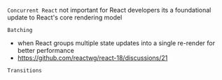 `Concurrent React`
not important for React developers
its a foundational update to React's core rendering model


`Batching` 
- when React groups multiple state updates into a single re-render for better performance
- https://github.com/reactwg/react-18/discussions/21


`Transitions`

